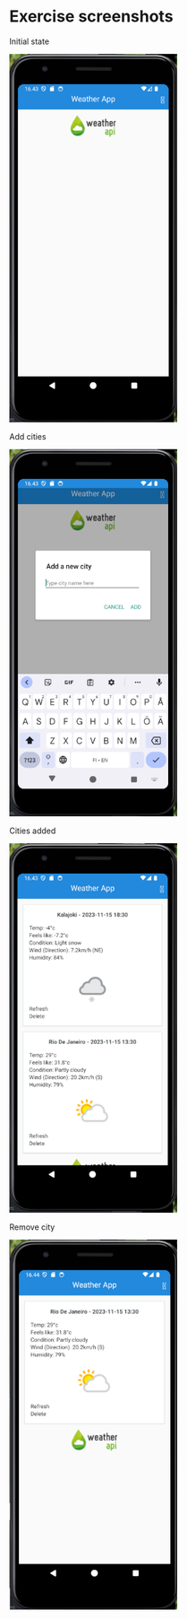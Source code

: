 # Exercise screenshots
Initial state  
  
<img src="Exercise-Images/1.png" alt="initial" width="300"/>  

  
Add cities  
  
<img src="Exercise-Images/2.png" alt="addcities" width="300"/>  

Cities added  
  
<img src="Exercise-Images/3.png" alt="added" width="300"/>  

  
Remove city  
  
<img src="Exercise-Images/4.png" alt="removed" width="300"/>  

